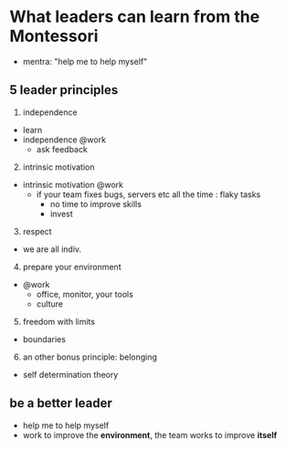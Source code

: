 # What leaders can learn from the Montessori

- mentra: "help me to help myself"

## 5 leader principles

1. independence
  - learn
  - independence @work
    - ask feedback

2. intrinsic motivation
  - intrinsic motivation @work
    - if your team fixes bugs, servers etc all the time : flaky tasks 
      - no time to improve skills
      - invest

3. respect
  - we are all indiv.

4. prepare your environment
  - @work
    - office, monitor, your tools
    - culture

5. freedom with limits
  - boundaries

6. an other bonus principle: belonging
  - self determination theory

## be a better leader

- help me to help myself
- work to improve the **environment**, the team works to improve **itself**